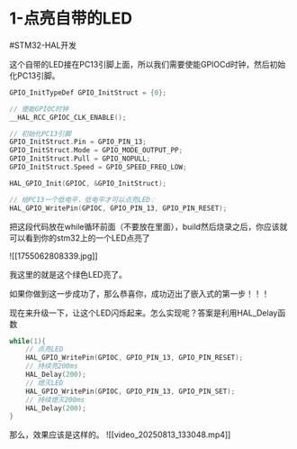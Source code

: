 # 1-点亮自带的LED

#STM32-HAL开发

这个自带的LED接在PC13引脚上面，所以我们需要使能GPIOCd时钟，然后初始化PC13引脚。

```c
GPIO_InitTypeDef GPIO_InitStruct = {0};

// 使能GPIOC时钟
__HAL_RCC_GPIOC_CLK_ENABLE();

// 初始化PC13引脚
GPIO_InitStruct.Pin = GPIO_PIN_13;
GPIO_InitStruct.Mode = GPIO_MODE_OUTPUT_PP;
GPIO_InitStruct.Pull = GPIO_NOPULL;
GPIO_InitStruct.Speed = GPIO_SPEED_FREQ_LOW;

HAL_GPIO_Init(GPIOC, &GPIO_InitStruct);

// 给PC13一个低电平，低电平才可以点亮LED💡
HAL_GPIO_WritePin(GPIOC, GPIO_PIN_13, GPIO_PIN_RESET);
```

把这段代码放在while循环前面（不要放在里面），build然后烧录之后，你应该就可以看到你的stm32上的一个LED点亮了

![[1755062808339.jpg]]

我这里的就是这个绿色LED亮了。

如果你做到这一步成功了，那么恭喜你，成功迈出了嵌入式的第一步！！！

现在来升级一下，让这个LED闪烁起来。怎么实现呢？答案是利用HAL_Delay函数

```c
while(1){
	// 点亮LED
	HAL_GPIO_WritePin(GPIOC, GPIO_PIN_13, GPIO_PIN_RESET);
	// 持续亮200ms
	HAL_Delay(200);
	// 熄灭LED
	HAL_GPIO_WritePin(GPIOC, GPIO_PIN_13, GPIO_PIN_SET);
	// 持续熄灭200ms
	HAL_Delay(200);
}
```

那么，效果应该是这样的。
![[video_20250813_133048.mp4]]
